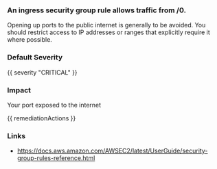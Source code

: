 
### An ingress security group rule allows traffic from /0.

Opening up ports to the public internet is generally to be avoided. You should restrict access to IP addresses or ranges that explicitly require it where possible.

### Default Severity
{{ severity "CRITICAL" }}

### Impact
Your port exposed to the internet

<!-- DO NOT CHANGE -->
{{ remediationActions }}

### Links
- https://docs.aws.amazon.com/AWSEC2/latest/UserGuide/security-group-rules-reference.html
        